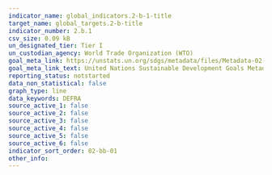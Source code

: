 ```yaml
---
indicator_name: global_indicators.2-b-1-title
target_name: global_targets.2-b-title
indicator_number: 2.b.1
csv_size: 0.09 kB
un_designated_tier: Tier I
un_custodian_agency: World Trade Organization (WTO)
goal_meta_link: https://unstats.un.org/sdgs/metadata/files/Metadata-02-0B-01.pdf
goal_meta_link_text: United Nations Sustainable Development Goals Metadata (PDF 59.1 KB)
reporting_status: notstarted
data_non_statistical: false
graph_type: line
data_keywords: DEFRA
source_active_1: false
source_active_2: false
source_active_3: false
source_active_4: false
source_active_5: false
source_active_6: false
indicator_sort_order: 02-bb-01
other_info: 
---
```

